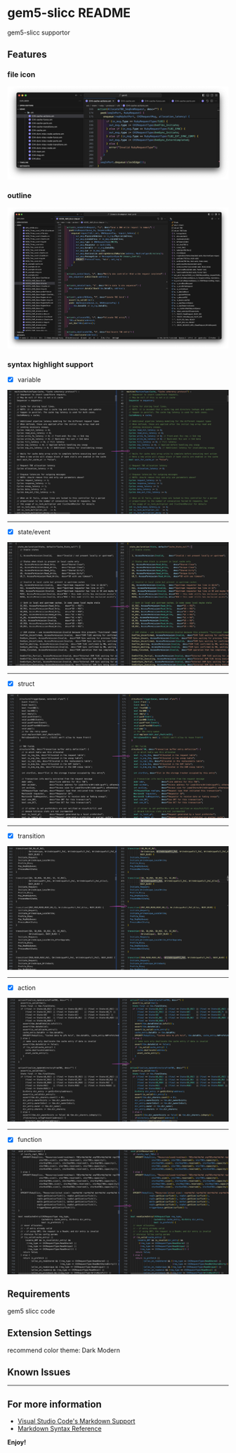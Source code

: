 # gem5-slicc README

gem5-slicc supportor

## Features

### file icon

![Alt text](images/file_icon.png)

### outline

![Alt text](images/outline.png)

### syntax highlight support

- [x] variable

![feature syntax supportor](images/syntax1.png)

---

- [x] state/event

![feature syntax supportor](images/syntax2.png)

---

- [x] struct

![feature syntax supportor](images/syntax3.png)

---

- [x] transition

![feature syntax supportor](images/syntax4.png)

---

- [x] action

![feature syntax supportor](images/syntax5.png)

---

- [x] function

![feature syntax supportor](images/syntax6.png)



## Requirements

gem5 slicc code

## Extension Settings

recommend color theme: Dark Modern

## Known Issues

---

## For more information

* [Visual Studio Code's Markdown Support](http://code.visualstudio.com/docs/languages/markdown)
* [Markdown Syntax Reference](https://help.github.com/articles/markdown-basics/)

**Enjoy!**
